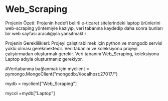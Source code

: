 # Web_Scraping

Projenin Özeti:
Projenin hedefi belirli e-ticaret sitelerindeki
laptop ürünlerini web-scraping yöntemiyle kazıyıp, 
veri tabanına kaydedip daha sonra bunları bir web 
sayfası aracılığıyla yansıtmaktır

Projenin Gereklilikleri:
Projeyi çalıştırabilmek için python ve mongodb servisi yüklü olması gerekmektedir. Veri tabanını ve koleksiyonu projeyi çalıştırmadan oluşturmak gerekir. Veri tabanını Web_Scraping, koleksiyonu Laptop adıyla oluşturmanız gerekiyor.

#Veritabanına bağlanmak için
myclient = pymongo.MongoClient("mongodb://localhost:27017/")

mydb = myclient["Web_Scraping"]

mycol =mydb["Laptop"]

